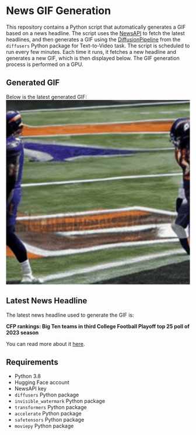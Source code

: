 # News GIF Generation
This repository contains a Python script that automatically generates a GIF based on a news headline. The script uses the [NewsAPI](https://newsapi.org/) to fetch the latest headlines, and then generates a GIF using the [DiffusionPipeline](https://github.com/huggingface/diffusers) from the `diffusers` Python package for Text-to-Video task.
The script is scheduled to run every few minutes. Each time it runs, it fetches a new headline and generates a new GIF, which is then displayed below. The GIF generation process is performed on a GPU.

## Generated GIF
Below is the latest generated GIF:
![Generated GIF](output.gif?raw=true&v=1700105694)

## Latest News Headline
The latest news headline used to generate the GIF is:

**CFP rankings: Big Ten teams in third College Football Playoff top 25 poll of 2023 season**

You can read more about it [here](https://www.freep.com/story/sports/college/2023/11/14/college-football-playoff-rankings-2023-cfp-week-12-big-ten-teams-michigan-ohio-state-penn-state/71583693007/).

## Requirements
- Python 3.8
- Hugging Face account
- NewsAPI key
- `diffusers` Python package
- `invisible_watermark` Python package
- `transformers` Python package
- `accelerate` Python package
- `safetensors` Python package
- `moviepy` Python package
